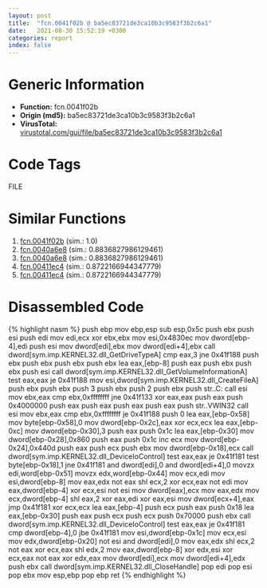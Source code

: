 ```yaml
---
layout: post
title:  "fcn.0041f02b @ ba5ec83721de3ca10b3c9583f3b2c6a1"
date:   2021-08-30 15:52:19 +0300
categories: report
index: false
---
```


# Generic Information
- **Function:** fcn.0041f02b
- **Origin (md5):** ba5ec83721de3ca10b3c9583f3b2c6a1
- **VirusTotal:** [virustotal.com/gui/file/ba5ec83721de3ca10b3c9583f3b2c6a1][virustotal_ref]

# Code Tags
<span class="tag" id="FILE">FILE</span>


# Similar Functions

1. [fcn.0041f02b][similar_1_ref] (sim.: 1.0)
2. [fcn.0040a6e8][similar_2_ref] (sim.: 0.8836827986129461)
3. [fcn.0040a6e8][similar_3_ref] (sim.: 0.8836827986129461)
4. [fcn.00411ec4][similar_4_ref] (sim.: 0.8722166944347779)
5. [fcn.00411ec4][similar_5_ref] (sim.: 0.8722166944347779)


# Disassembled Code

{% highlight nasm %}
push ebp
mov ebp,esp
sub esp,0x5c
push ebx
push esi
push edi
mov edi,ecx
xor ebx,ebx
mov esi,0x4830ec
mov dword[ebp-4],edi
push esi
mov dword[edi],ebx
mov dword[edi+4],ebx
call dword[sym.imp.KERNEL32.dll_GetDriveTypeA]
cmp eax,3
jne 0x41f188
push ebx
push ebx
push ebx
push ebx
lea eax,[ebp-8]
push eax
push ebx
push ebx
push esi
call dword[sym.imp.KERNEL32.dll_GetVolumeInformationA]
test eax,eax
je 0x41f188
mov esi,dword[sym.imp.KERNEL32.dll_CreateFileA]
push ebx
push ebx
push 3
push ebx
push 2
push ebx
push str..C:
call esi
mov ebx,eax
cmp ebx,0xffffffff
jne 0x41f133
xor eax,eax
push eax
push 0x4000000
push eax
push eax
push eax
push eax
push str..VWIN32
call esi
mov ebx,eax
cmp ebx,0xffffffff
je 0x41f188
push 0
lea eax,[ebp-0x58]
mov byte[ebp-0x58],0
mov dword[ebp-0x2c],eax
xor ecx,ecx
lea eax,[ebp-0xc]
mov dword[ebp-0x30],3
push eax
push 0x1c
lea eax,[ebp-0x30]
mov dword[ebp-0x28],0x860
push eax
push 0x1c
inc ecx
mov dword[ebp-0x24],0x440d
push eax
push ecx
push ebx
mov dword[ebp-0x18],ecx
call dword[sym.imp.KERNEL32.dll_DeviceIoControl]
test eax,eax
je 0x41f181
test byte[ebp-0x18],1
jne 0x41f181
and dword[edi],0
and dword[edi+4],0
movzx edi,word[ebp-0x51]
movzx edx,word[ebp-0x44]
mov ecx,edi
mov esi,dword[ebp-8]
mov eax,edx
not eax
shl ecx,2
xor ecx,eax
not edi
mov eax,dword[ebp-4]
xor ecx,esi
not esi
mov dword[eax],ecx
mov eax,edx
mov ecx,dword[ebp-4]
shl eax,2
xor eax,edi
xor eax,esi
mov dword[ecx+4],eax
jmp 0x41f181
xor ecx,ecx
lea eax,[ebp-4]
push ecx
push eax
push 0x18
lea eax,[ebp-0x30]
push eax
push ecx
push ecx
push 0x70000
push ebx
call dword[sym.imp.KERNEL32.dll_DeviceIoControl]
test eax,eax
je 0x41f181
cmp dword[ebp-4],0
jbe 0x41f181
mov esi,dword[ebp-0x1c]
mov ecx,esi
mov edx,dword[ebp-0x20]
not esi
and dword[edi],0
mov eax,edx
shl ecx,2
not eax
xor ecx,eax
shl edx,2
mov eax,dword[ebp-8]
xor edx,esi
xor ecx,eax
not eax
xor edx,eax
mov dword[edi],ecx
mov dword[edi+4],edx
push ebx
call dword[sym.imp.KERNEL32.dll_CloseHandle]
pop edi
pop esi
pop ebx
mov esp,ebp
pop ebp
ret 
{% endhighlight %}


[similar_1_ref]: /report/fcn.0041f02b@53687e619dcac7d709f306d061d8daeb
[similar_2_ref]: /report/fcn.0040a6e8@53687e619dcac7d709f306d061d8daeb
[similar_3_ref]: /report/fcn.0040a6e8@ba5ec83721de3ca10b3c9583f3b2c6a1
[similar_4_ref]: /report/fcn.00411ec4@ba5ec83721de3ca10b3c9583f3b2c6a1
[similar_5_ref]: /report/fcn.00411ec4@53687e619dcac7d709f306d061d8daeb
[virustotal_ref]: https://www.virustotal.com/gui/file/ba5ec83721de3ca10b3c9583f3b2c6a1